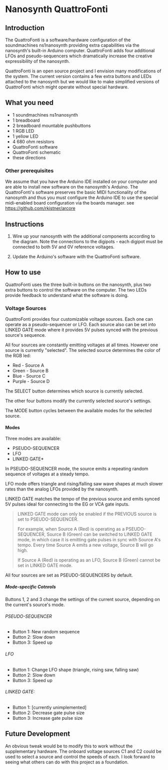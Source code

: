 # Nanosynth QuattroFonti

## Introduction

The QuattroFonti is a software/hardware configuration of the soundmachines ns1nanosynth providing extra capabilities via the nanosynth's built-in Arduino computer. QuattroFonti adds four additional LFOs and pseudo-sequencers which dramatically increase the creative expressibility of the nanosynth.

QuattroFonti is an open source project and I envision many modifications of the system. The current version contains a few extra buttons and LEDs attached to the nanosynth but we would like to make simplified versions of QuattroFonti which might operate without special hardware.

## What you need

* 1 soundmachines ns1nanosynth
* 1 breadboard
* 2 breadboard mountable pushbuttons
* 1 RGB LED
* 1 yellow LED
* 4 680 ohm resistors
* QuattroFonti software
* QuattroFonti schematic
* these directions

### Other prerequisites

We assume that you have the Arduino IDE installed on your computer and are able to install new software on the nanosynth's Arduino. The QuattroFonti's software preserves the basic MIDI functionality of the nanosynth and thus you must configure the Arduino IDE to use the special midi-enabled board configuration via the boards manager. see https://github.com/rkistner/arcore

## Instructions 

1. Wire up your nanosynth with the additional components according to the diagram. Note the connections to the digipots - each digipot must be connected to both 5V and 0V reference voltages.

2. Update the Arduino's software with the QuattroFonti software.

## How to use

QuattroFonti uses the three built-in buttons on the nanosynth, plus two extra buttons to control the software on the computer. The two LEDs provide feedback to understand what the software is doing.

### Voltage Sources

QuattroFonti provides four customizable voltage sources. Each one can operate as a pseudo-sequencer or LFO. Each source also can be set into LINKED GATE mode where it provides 5V pulses synced with the previous source's sequence.

All four sources are constantly emitting voltages at all times. However one source is currently "selected". The selected source determines the color of the RGB led:

* Red - Source A
* Green - Source B
* Blue - Source C
* Purple - Source D

The SELECT button determines which source is currently selected. 

The other four buttons modify the currently selected source's settings.

The MODE button cycles between the available modes for the selected source.

#### Modes

Three modes are available:

* PSEUDO-SEQUENCER
* LFO
* LINKED GATE*

In PSEUDO-SEQUENCER mode, the source emits a repeating random sequence of voltages at a steady tempo. 

LFO mode offers triangle and rising/falling saw wave shapes at much slower rates than the analog LFOs provided by the nanosynth. 

LINKED GATE matches the tempo of the previous source and emits synced 5V pulses ideal for connecting to the EG or VCA gate inputs.

> LINKED GATE mode can only be enabled if the PREVIOUS source is set to PSEUDO-SEQUENCER. 
> 
> For example, when Source A (Red) is operating as a PSEUDO-SEQUENCER, Source B (Green) can be switched to LINKED GATE mode, in which case it is emitting gate pulses in sync with Source A's tempo. Every time Source A emits a new voltage, Source B will go high.
> 
> If Source A (Red) is operating as an LFO, Source B (Green) cannot be set in LINKED GATE mode.

All four sources are set as PSEUDO-SEQUENCERS by default.

##### Mode-specific Cotnrols

Buttons 1, 2 and 3 change the settings of the current source, depending on the current's source's mode.
 
###### PSEUDO-SEQUENCER

* Button 1: New random sequence
* Button 2: Slow down
* Button 3: Speed up

###### LFO

* Button 1: Change LFO shape (triangle, rising saw, falling saw)
* Button 2: Slow down
* Button 3: Speed up

###### LINKED GATE:
* Button 1: [currently unimplemented] <!-- cycle between gate modes - ALWAYS, RANDOM LOW, RANDOM HIGH -->
* Button 2: Decrease gate pulse size
* Button 3: Increase gate pulse size

## Future Development

An obvious tweak would be to modify this to work without the supplementary hardware. The onboard voltage sources C1 and C2 could be used to select a source and control the speeds of each. I look forward to seeing what others can do with this project as a foundation.
